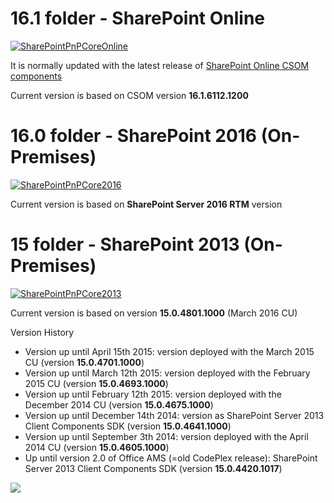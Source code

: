 # 16.1 folder - SharePoint Online #
[![SharePointPnPCoreOnline](https://img.shields.io/nuget/v/SharePointPnPCoreOnline.svg)](https://www.nuget.org/packages/SharePointPnPCoreOnline/)

It is normally updated with the latest release of [SharePoint Online CSOM components](http://www.nuget.org/packages/Microsoft.SharePointOnline.CSOM)

Current version is based on CSOM version **16.1.6112.1200**

# 16.0 folder - SharePoint 2016 (On-Premises) #
[![SharePointPnPCore2016](https://img.shields.io/nuget/v/SharePointPnPCore2016.svg)](https://www.nuget.org/packages/SharePointPnPCore2016/)

Current version is based on **SharePoint Server 2016 RTM** version

# 15 folder - SharePoint 2013 (On-Premises) #
[![SharePointPnPCore2013](https://img.shields.io/nuget/v/SharePointPnPCore2013.svg)](https://www.nuget.org/packages/SharePointPnPCore2013/)

Current version is based on version **15.0.4801.1000** (March 2016 CU)

Version History
-  Version up until April 15th 2015: version deployed with the March 2015 CU (version **15.0.4701.1000**)
-  Version up until March 12th 2015: version deployed with the February 2015 CU (version **15.0.4693.1000**)
-  Version up until February 12th 2015: version deployed with the December 2014 CU (version **15.0.4675.1000**)
-  Version up until December 14th 2014: version as SharePoint Server 2013 Client Components SDK (version **15.0.4641.1000**)
-  Version up until September 3th 2014: version deployed with the April 2014 CU (version **15.0.4605.1000**)
-  Up until version 2.0 of Office AMS (=old CodePlex release): SharePoint Server 2013 Client Components SDK (version **15.0.4420.1017**)

<img src="https://telemetry.sharepointpnp.com/pnp-sites-core/assemblies" /> 